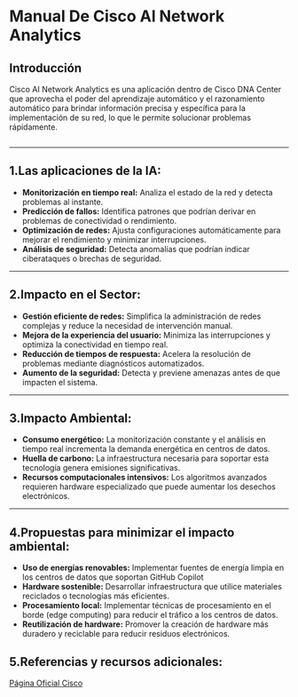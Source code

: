 # Manual De Cisco Al Network Analytics 

## Introducción 
Cisco AI Network Analytics es una aplicación dentro de Cisco DNA Center que aprovecha el poder del aprendizaje automático y el razonamiento automático para brindar información precisa y específica para la implementación de su red, lo que le permite solucionar problemas rápidamente. 

![]()



---

## 1.Las aplicaciones de la IA: 
- **Monitorización en tiempo real:** Analiza el estado de la red y detecta problemas al instante. 
- **Predicción de fallos:** Identifica patrones que podrían derivar en problemas de conectividad o rendimiento.
- **Optimización de redes:** Ajusta configuraciones automáticamente para mejorar el rendimiento y minimizar interrupciones.  
- **Análisis de seguridad:** Detecta anomalías que podrían indicar ciberataques o brechas de seguridad.  

---

## 2.Impacto en el Sector:

- **Gestión eficiente de redes:** Simplifica la administración de redes complejas y reduce la necesidad de intervención manual.
- **Mejora de la experiencia del usuario:** Minimiza las interrupciones y optimiza la conectividad en tiempo real.  
- **Reducción de tiempos de respuesta:** Acelera la resolución de problemas mediante diagnósticos automatizados.  
- **Aumento de la seguridad:** Detecta y previene amenazas antes de que impacten el sistema.  

---

## 3.Impacto Ambiental: 

- **Consumo energético:** La monitorización constante y el análisis en tiempo real incrementa la demanda energética en centros de datos.
- **Huella de carbono:** La infraestructura necesaria para soportar esta tecnología genera emisiones significativas.
- **Recursos computacionales intensivos:** Los algoritmos avanzados requieren hardware especializado que puede aumentar los desechos electrónicos.

---

## 4.Propuestas para minimizar el impacto ambiental: 

- **Uso de energías renovables:** Implementar fuentes de energía limpia en los centros de datos que soportan GitHub Copilot
- **Hardware sostenible:** Desarrollar infraestructura que utilice materiales reciclados o tecnologías más eficientes.
- **Procesamiento local:** Implementar técnicas de procesamiento en el borde (edge computing) para reducir el tráfico a los centros de datos.
- **Reutilización de hardware:** Promover la creación de hardware más duradero y reciclable para reducir residuos electrónicos. 

## 5.Referencias y recursos adicionales: 
[Página Oficial Cisco](https://www.cisco.com/c/en/us/td/docs/cloud-systems-management/network-automation-and-management/dna-center-assurance/2-3-5/b_cisco_dna_assurance_2_3_5_ug/b_cisco_dna_assurance_2_3_3_ug_chapter_010.html)

